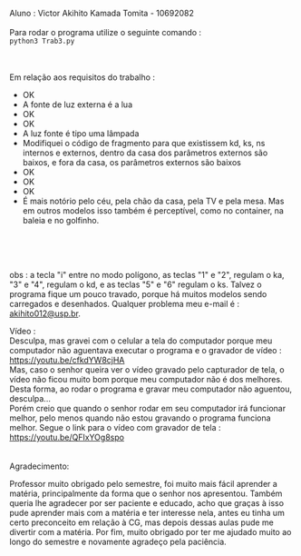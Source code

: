 Aluno : Victor Akihito Kamada Tomita - 10692082<br>
<br>
Para rodar o programa utilize o seguinte comando : <br>
       <code>python3 Trab3.py</code>
<br>
<br>
<br>
 
 
Em relação aos requisitos do trabalho :
<ul>
    <li> OK </li>
    <li> A fonte de luz externa é a lua </li>
    <li> OK </li>
    <li> OK </li>
    <li>A luz fonte é tipo uma lâmpada</li>
    <li> Modifiquei o código de fragmento para que existissem kd, ks, ns internos e externos, dentro da casa dos parâmetros externos são baixos, e fora da casa, os parâmetros externos são baixos</li>
    <li> OK </li>
    <li> OK </li>
    <li> OK </li>
    <li> É mais notório pelo céu, pela chão da casa, pela TV e pela mesa. Mas em outros modelos isso também é perceptível, como no container, na baleia e no golfinho.</li>
</ul>
<br>
<br>
<br>

obs : a tecla "i" entre no modo polígono, as teclas "1" e "2", regulam o ka, "3" e "4", regulam o kd, e as teclas "5" e "6" regulam o ks. Talvez o programa fique um pouco travado, porque há muitos modelos sendo carregados e desenhados. Qualquer problema meu e-mail é : akihito012@usp.br.
 
 
Vídeo :<br>
    Desculpa, mas gravei com o celular a tela do computador porque meu computador não aguentava executar o programa e o gravador de vídeo :
    https://youtu.be/cfkdYW8cjHA
    <br>
    Mas, caso o senhor queira ver o vídeo gravado pelo capturador de tela, o vídeo não ficou muito bom porque meu computador não é dos melhores. Desta forma, ao rodar o programa e gravar meu computador não aguentou, desculpa... 
    <br>
    Porém creio que quando o senhor rodar em seu computador irá funcionar melhor, pelo menos quando não estou gravando o programa funciona melhor. 
    Segue o link para o vídeo com gravador de tela :
    https://youtu.be/QFIxYOg8spo
<br>
<br>
<br>
Agradecimento: <br>
<p>    Professor muito obrigado pelo semestre, foi muito mais fácil aprender a matéria, principalmente da forma que o senhor nos apresentou. Também queria lhe agradecer por ser paciente e educado, acho que graças à isso pude aprender mais com a matéria e ter interesse nela, antes eu tinha um certo preconceito em relação à CG, mas depois dessas aulas pude me divertir com a matéria. Por fim, muito obrigado por ter me ajudado muito ao longo do semestre e novamente agradeço pela paciência.</p>
 

